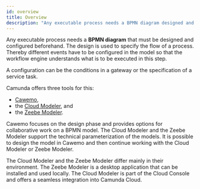 ```yaml
---
id: overview
title: Overview
description: "Any executable process needs a BPMN diagram designed and configured beforehand. Camunda offers Web Modeler and Desktop Modeler to design and implement these."
---
```


Any executable process needs a **BPMN diagram** that must be designed and configured beforehand. The design is used to specify the flow of a process. Thereby different events have to be configured in the model so that the workflow engine understands what is to be executed in this step.

A configuration can be the conditions in a gateway or the specification of a service task.

Camunda offers three tools for this:

- [Cawemo](https://cawemo.com/),
- the [Cloud Modeler](./cloud-modeler/launch-cloud-modeler.md), and
- the [Zeebe Modeler](./zeebe-modeler/install-the-modeler.md).

Cawemo focuses on the design phase and provides options for collaborative work on a BPMN model. The Cloud Modeler and the Zeebe Modeler support the technical parameterization of the models. It is possible to design the model in Cawemo and then continue working with the Cloud Modeler or Zeebe Modeler.

The Cloud Modeler and the Zeebe Modeler differ mainly in their environment. The Zeebe Modeler is a desktop application that can be installed and used locally. The Cloud Modeler is part of the Cloud Console and offers a seamless integration into Camunda Cloud.

